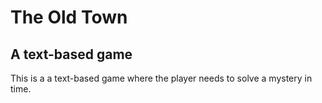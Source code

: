 # The Old Town
## A text-based game

This is a a text-based game where the player needs to solve a mystery in time.